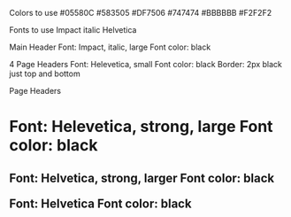 Colors to use
    #05580C
    #583505
    #DF7506
    #747474
    #BBBBBB
    #F2F2F2

Fonts to use
    Impact italic
    Helvetica

Main Header
    Font: Impact, italic, large
    Font color: black

4 Page Headers
    Font: Helevetica, small
    Font color: black
    Border: 2px black just top and bottom

Page Headers <h1>
    Font: Helevetica, strong, large
    Font color: black

<h2>
    Font: Helvetica, strong, larger
    Font color: black

<p>
    Font: Helvetica
    Font color: black
